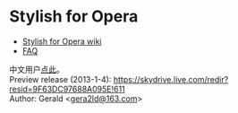 Stylish for Opera
=================

* [Stylish for Opera wiki](Stylish-for-Opera/wiki)
* [FAQ](Stylish-for-Opera/wiki/FAQ)

中文用户[点此](http://gera2ld.blog.163.com/blog/static/188017296201211674945725/)。  
Preview release (2013-1-4): <https://skydrive.live.com/redir?resid=9F63DC97688A095E!611>  
Author: Gerald &lt;<gera2ld@163.com>&gt;
